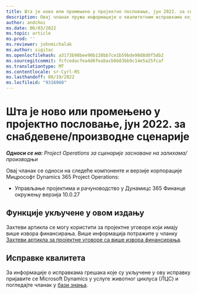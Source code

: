 ```yaml
---
title: Шта је ново или промењено у пројектно пословање, јун 2022. за снабдевене/производне сценарије
description: Овај чланак пружа информације о квалитетним исправкама које су доступне у издању пројектних операција у јуну 2022.
author: andchoi
ms.date: 06/03/2022
ms.topic: article
ms.prod: ''
ms.reviewer: johnmichalak
ms.author: sigitac
ms.openlocfilehash: a3173b98bee90b138bb7ce1b59bde90d8d0f5db2
ms.sourcegitcommit: fcfcedacfea4d6feabacb6b83bb9c14e5a25fcaf
ms.translationtype: MT
ms.contentlocale: sr-Cyrl-RS
ms.lasthandoff: 08/19/2022
ms.locfileid: "9316960"
---
```

# <a name="whats-new-or-changed-in-project-operations-june-2022-for-stockedproduction-based-scenarios"></a>Шта је ново или промењено у пројектно пословање, јун 2022. за снабдевене/производне сценарије

_**Односи се на:** Project Operations за сценарије засноване на залихама/производњи_

Овај чланак се односи на следеће компоненте и верзије корпорације Мицрософт Dynamics 365 Project Operations:

- Управљање пројектима и рачуноводство у Дyнамицс 365 Финанце окружењу верзија 10.0.27

## <a name="features-included-in-this-release"></a>Функције укључене у овом издању

Захтеви артикла се могу користити за пројектне уговоре који имају више извора финансирања. Више информација потражите у чланку [Захтеви артикла за пројектне уговоре са више извора финансирања](../multiple-funding-sources-item-req.md).

## <a name="quality-updates"></a>Исправке квалитета

За информације о исправкама грешака које су укључене у ову исправку пријавите се Microsoft Dynamics у услуге животног циклуса (ЛЦС) и погледајте чланак у [бази знања](https://fix.lcs.dynamics.com/Issue/Details?bugId=673271).
